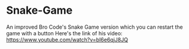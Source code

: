 # Snake-Game
An improved Bro Code's Snake Game version which you can restart the game with a button
Here's the link of his video: https://www.youtube.com/watch?v=bI6e6qjJ8JQ

